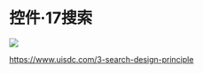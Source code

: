 # 控件·17搜索

![](https://qhdtc.oss-cn-chengdu.aliyuncs.com/obsidian/17、正确使用控件-搜索_NCw5cHxQJm.jpg)

<https://www.uisdc.com/3-search-design-principle>
